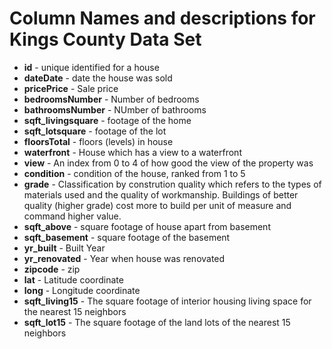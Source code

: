 # Column Names and descriptions for Kings County Data Set
* **id** - unique identified for a house
* **dateDate** - date the house was sold
* **pricePrice** -  Sale price
* **bedroomsNumber** -  Number of bedrooms
* **bathroomsNumber** -  NUmber of bathrooms
* **sqft_livingsquare** -  footage of the home
* **sqft_lotsquare** -  footage of the lot
* **floorsTotal** -  floors (levels) in house
* **waterfront** - House which has a view to a waterfront
* **view** - An index from 0 to 4 of how good the view of the property was
* **condition** - condition of the house, ranked from 1 to 5
* **grade** - Classification by constrution quality which refers to the types of materials used and the quality of workmanship. Buildings of better quality  (higher grade) cost more to build per unit of measure and command higher value.
* **sqft_above** - square footage of house apart from basement
* **sqft_basement** - square footage of the basement
* **yr_built** - Built Year
* **yr_renovated** - Year when house was renovated
* **zipcode** - zip
* **lat** - Latitude coordinate
* **long** - Longitude coordinate
* **sqft_living15** - The square footage of interior housing living space for the nearest 15 neighbors
* **sqft_lot15** - The square footage of the land lots of the nearest 15 neighbors
